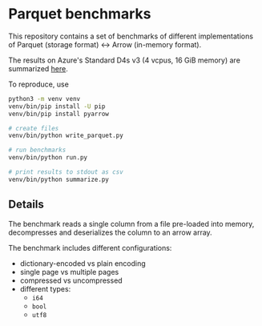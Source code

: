 # Parquet benchmarks

This repository contains a set of benchmarks of different implementations of 
Parquet (storage format) <-> Arrow (in-memory format).

The results on Azure's Standard D4s v3 (4 vcpus, 16 GiB memory) are summarized [here](https://docs.google.com/spreadsheets/d/19mHMZHH2YLtvGBqcJqdGRQxxLh-DUzGZ6xe8F9o00MU/edit?usp=sharing).

To reproduce, use 

```bash
python3 -m venv venv
venv/bin/pip install -U pip
venv/bin/pip install pyarrow

# create files
venv/bin/python write_parquet.py

# run benchmarks
venv/bin/python run.py

# print results to stdout as csv
venv/bin/python summarize.py
```

## Details

The benchmark reads a single column from a file pre-loaded into memory,
decompresses and deserializes the column to an arrow array.

The benchmark includes different configurations:

* dictionary-encoded vs plain encoding
* single page vs multiple pages
* compressed vs uncompressed
* different types:
    * `i64`
    * `bool`
    * `utf8`
